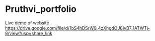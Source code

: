 # Pruthvi_portfolio

Live demo of website
https://drive.google.com/file/d/1bS4hDSrW9_4zXhgdOJ8IyB7_1ATWTj-8/view?usp=share_link
